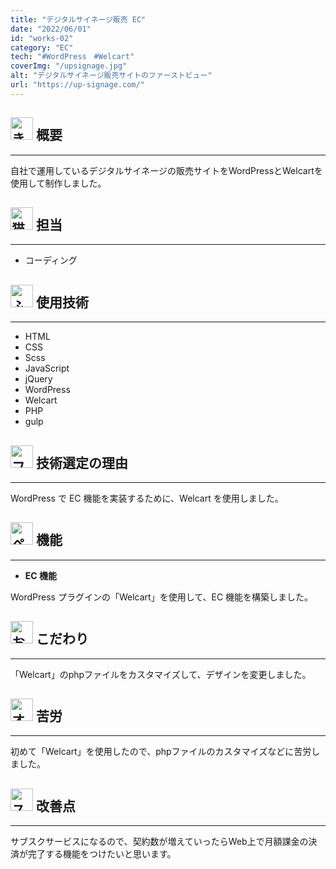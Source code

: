 ```yaml
---
title: "デジタルサイネージ販売 EC"
date: "2022/06/01"
id: "works-02"
category: "EC"
tech: "#WordPress　#Welcart"
coverImg: "/upsignage.jpg"
alt: "デジタルサイネージ販売サイトのファーストビュー"
url: "https://up-signage.com/"
---
```


<h2>
<img src="/fox.svg" alt="きつねのイラスト" width="36px" height="36px" loading="lazy">
<strong>概要</strong>
</h2>

---

自社で運用しているデジタルサイネージの販売サイトをWordPressとWelcartを使用して制作しました。

<h2>
<img src="/cat.svg" alt="猫のイラスト" width="36px" height="36px" loading="lazy">
<strong>担当</strong>
</h2>

---

- コーディング

<h2>
<img src="/owl.svg" alt="ふくろうのイラスト" width="36px" height="36px" loading="lazy">
<strong>使用技術</strong>
</h2>

---

- HTML
- CSS
- Scss
- JavaScript
- jQuery
- WordPress
- Welcart
- PHP
- gulp

<h2>
<img src="/flamingo.svg" alt="フラミンゴのイラスト" width="36px" height="36px" loading="lazy">
<strong>技術選定の理由</strong>
</h2>

---

WordPress で EC 機能を実装するために、Welcart を使用しました。

<h2>
<img src="/penguin.svg" alt="ペンギンのイラスト" width="36px" height="36px" loading="lazy">
<strong>機能</strong>
</h2>

---

- **EC 機能**

WordPress プラグインの「Welcart」を使用して、EC 機能を構築しました。

<h2>
<img src="/monkey.svg" alt="お猿さんのイラスト" width="36px" height="36px" loading="lazy">
<strong>こだわり</strong>
</h2>

---

「Welcart」のphpファイルをカスタマイズして、デザインを変更しました。

<h2>
<img src="/wolf.svg" alt="オオカミのイラスト" width="36px" height="36px" loading="lazy">
<strong>苦労</strong>
</h2>

---

初めて「Welcart」を使用したので、phpファイルのカスタマイズなどに苦労しました。



<h2>
<img src="/skunk.svg" alt="スカンクのイラスト" width="36px" height="36px" loading="lazy">
<strong>改善点</strong>
</h2>

---

サブスクサービスになるので、契約数が増えていったらWeb上で月額課金の決済が完了する機能をつけたいと思います。
